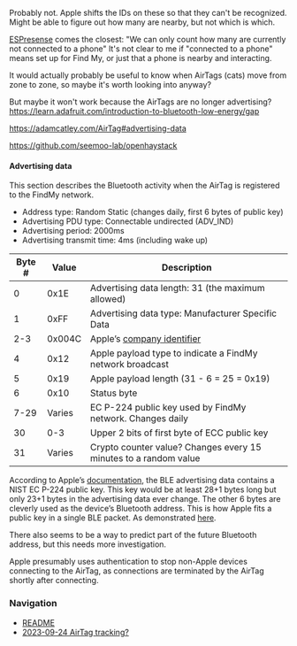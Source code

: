 Probably not. Apple shifts the IDs on these so that they can't be recognized. Might be able to figure out how many are nearby, but not which is which.

[ESPresense](https://espresense.com/beacons) comes the closest: "We can only count how many are currently not connected to a phone" It's not clear to me if "connected to a phone" means set up for Find My, or just that a phone is nearby and interacting.

It would actually probably be useful to know when AirTags (cats) move from zone to zone, so maybe it's worth looking into anyway?

But maybe it won't work because the AirTags are no longer advertising? https://learn.adafruit.com/introduction-to-bluetooth-low-energy/gap

https://adamcatley.com/AirTag#advertising-data

https://github.com/seemoo-lab/openhaystack
#### Advertising data

This section describes the Bluetooth activity when the AirTag is registered to the FindMy network.

- Address type: Random Static (changes daily, first 6 bytes of public key)
- Advertising PDU type: Connectable undirected (ADV_IND)
- Advertising period: 2000ms
- Advertising transmit time: 4ms (including wake up)

|Byte #|Value|Description|
|---|---|---|
|0|0x1E|Advertising data length: 31 (the maximum allowed)|
|1|0xFF|Advertising data type: Manufacturer Specific Data|
|2-3|0x004C|Apple’s [company identifier](https://www.bluetooth.com/specifications/assigned-numbers/company-identifiers/)|
|4|0x12|Apple payload type to indicate a FindMy network broadcast|
|5|0x19|Apple payload length (31 - 6 = 25 = 0x19)|
|6|0x10|Status byte|
|7-29|Varies|EC P-224 public key used by FindMy network. Changes daily|
|30|0-3|Upper 2 bits of first byte of ECC public key|
|31|Varies|Crypto counter value? Changes every 15 minutes to a random value|

According to Apple’s [documentation](https://support.apple.com/en-gb/guide/security/sece994d0126/1/web/1#:~:text=P-224%20public%20key%20Pi%20obtained%20from%20the%20Bluetooth%20payload), the BLE advertising data contains a NIST EC P-224 public key. This key would be at least 28+1 bytes long but only 23+1 bytes in the advertising data ever change. The other 6 bytes are cleverly used as the device’s Bluetooth address. This is how Apple fits a public key in a single BLE packet. As demonstrated [here](https://github.com/seemoo-lab/openhaystack/blob/ffc5170ea4b4ceb1ad84e4f89324d6e666ffc7c3/Firmware/ESP32/main/openhaystack_main.c#L107).

There also seems to be a way to predict part of the future Bluetooth address, but this needs more investigation.

Apple presumably uses authentication to stop non-Apple devices connecting to the AirTag, as connections are terminated by the AirTag shortly after connecting.

### Navigation
* [README](README.md)
* [2023-09-24 AirTag tracking?](2023-09-24%20AirTag%20tracking?.md)

